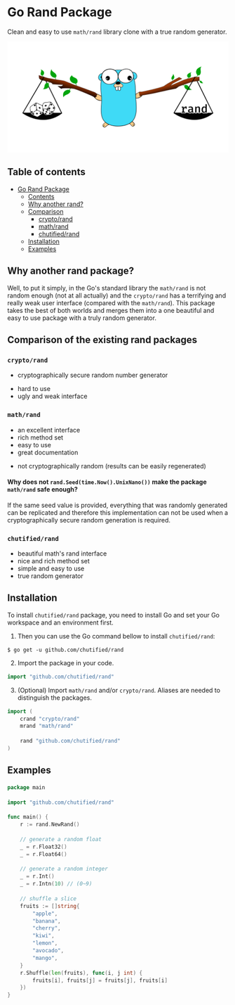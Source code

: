 # Go Rand Package

Clean and easy to use `math/rand` library clone with a true random generator.

![Rand package logo](img/rand.svg)

## Table of contents

  - [Go Rand Package](#go-rand-package)
    - [Contents](#table-of-contents)
    - [Why another rand?](#wait-why-another-rand-package)
    - [Comparison](#comparison-of-the-existing-rand-packages)
      - [crypto/rand](#cryptorand)
      - [math/rand](#mathrand)
      - [chutified/rand](#chutifiedrand)
    - [Installation](#installation)
    - [Examples](#examples)

## Why another rand package?

Well, to put it simply, in the Go's standard library the `math/rand` is not random
enough (not at all actually) and the `crypto/rand` has a terrifying and really weak
user interface (compared with the `math/rand`). This package takes the best of both worlds
and merges them into a one beautiful and easy to use package with a truly random generator.

## Comparison of the existing rand packages

### `crypto/rand`

  * cryptographically secure random number generator
  + hard to use
  + ugly and weak interface

### `math/rand`

  * an excellent interface 
  * rich method set
  * easy to use
  * great documentation 
  + not cryptographically random (results can be easily regenerated)

#### Why does not `rand.Seed(time.Now().UnixNano())` make the package `math/rand` safe enough?

If the same seed value is provided, everything that was randomly generated can be replicated
and therefore this implementation can not be used when a cryptographically secure random
generation is required.

### `chutified/rand`

  * beautiful math's rand interface 
  * nice and rich method set
  * simple and easy to use
  * true random generator

## Installation

To install `chutified/rand` package, you need to install Go and set your Go workspace and an environment first.

1. Then you can use the Go command bellow to install `chutified/rand`:

```shell
$ go get -u github.com/chutified/rand
```

2. Import the package in your code.

```go
import "github.com/chutified/rand"
```

3. (Optional) Import `math/rand` and/or `crypto/rand`. Aliases are needed to distinguish the packages.

```go
import (
    crand "crypto/rand"
    mrand "math/rand"
  
    rand "github.com/chutified/rand"
)
```
## Examples

```go
package main

import "github.com/chutified/rand"

func main() {
	r := rand.NewRand()
	
	// generate a random float
	_ = r.Float32()
	_ = r.Float64()
	
	// generate a random integer
	_ = r.Int()
	_ = r.Intn(10) // (0~9)
	
	// shuffle a slice
	fruits := []string{
		"apple",
		"banana",
		"cherry",
		"kiwi",
		"lemon",
		"avocado",
		"mango",
	}
	r.Shuffle(len(fruits), func(i, j int) {
		fruits[i], fruits[j] = fruits[j], fruits[i]
	})
}
```
